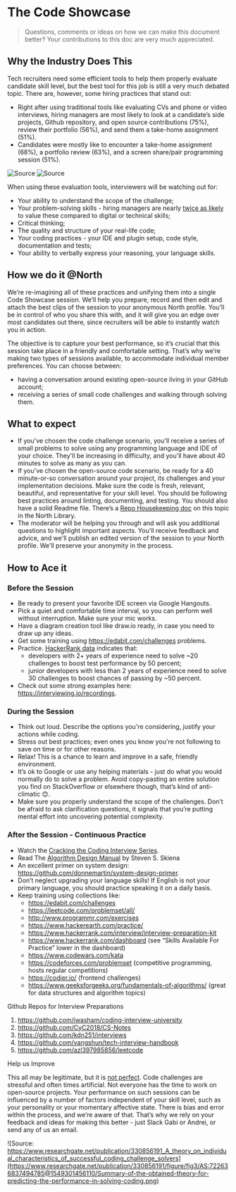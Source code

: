 # The Code Showcase

> Questions, comments or ideas on how we can make this document better? Your contributions to this doc are very much appreciated.


## Why the Industry Does This

Tech recruiters need some efficient tools to help them properly evaluate candidate skill level, but the best tool for this job is still a very much debated topic. There are, however, some hiring practices that stand out:

- Right after using traditional tools like evaluating CVs and phone or video interviews, hiring managers are most likely to look at a candidate’s side projects, Github repository, and open source contributions (75%), review their portfolio (56%), and send them a take-home assignment (51%).
- Candidates were mostly like to encounter a take-home assignment (68%), a portfolio review (63%), and a screen share/pair programming session (51%).


![Source](https://paper-attachments.dropbox.com/s_E9C0D93C47CD66FEE2DD4461686BBEEF4677514740600B9493A41A7F07A3424A_1591735707432_image.png)
![Source](https://paper-attachments.dropbox.com/s_E9C0D93C47CD66FEE2DD4461686BBEEF4677514740600B9493A41A7F07A3424A_1591736003463_image.png)


When using these evaluation tools, interviewers will be watching out for:

- Your ability to understand the scope of the challenge;
- Your problem-solving skills - hiring managers are nearly [twice as likely](https://clutch.co/hr/resources/what-factors-impact-optimism-about-future-of-work) to value these compared to digital or technical skills;
- Critical thinking;
- The quality and structure of your real-life code;
- Your coding practices - your IDE and plugin setup, code style, documentation and tests;
- Your ability to verbally express your reasoning, your language skills.


## How we do it @North

We’re re-imagining all of these practices and unifying them into a single Code Showcase session. We’ll help you prepare, record and then edit and attach the best clips of the session to your anonymous North profile. You’ll be in control of who you share this with, and it will give you an edge over most candidates out there, since recruiters will be able to instantly watch you in action.

The objective is to capture your best performance, so it’s crucial that this session take place in a friendly and comfortable setting. That’s why we’re making two types of sessions available, to accommodate individual member preferences. You can choose between:

- having a conversation around existing open-source living in your GitHub account;
- receiving a series of small code challenges and walking through solving them.

## What to expect

- If you've chosen the code challenge scenario, you'll receive a series of small problems to solve using any programming language and IDE of your choice. They'll be increasing in difficulty, and you'll have about 40 minutes to solve as many as you can.
- If you've chosen the open-source code scenario, be ready for a 40 minute-or-so conversation around your project, its challenges and your implementation decisions. Make sure the code is fresh, relevant, beautiful, and representative for your skill level. You should be following best practices around linting, documenting, and testing. You should also have a solid Readme file. There’s a [Repo Housekeeping doc](https://github.com/telepat-io/code/blob/master/Practices/Keeping%20Beautiful%20Repos.md) on this topic in the North Library.
- The moderator will be helping you through and will ask you additional questions to highlight important aspects. You'll receive feedback and advice, and we'll publish an edited version of the session to your North profile. We'll preserve your anonymity in the process.


## How to Ace it

### Before the Session

- Be ready to present your favorite IDE screen via Google Hangouts.
- Pick a quiet and comfortable time interval, so you can perform well without interruption. Make sure your mic works.
- Have a diagram creation tool like draw.io ready, in case you need to draw up any ideas.
- Get some training using https://edabit.com/challenges problems.
- Practice. [HackerRank data](https://blog.hackerrank.com/introducing-cracking-the-coding-interview-tutorial-new-study-on-interview-practice/) indicates that:
    - developers with 2+ years of experience need to solve ~20 challenges to boost test performance by 50 percent;
    - junior developers with less than 2 years of experience need to solve 30 challenges to boost chances of passing by ~50 percent.
- Check out some strong examples here: https://interviewing.io/recordings.

### During the Session

- Think out loud. Describe the options you're considering, justify your actions while coding.
- Stress out best practices; even ones you know you're not following to save on time or for other reasons.
- Relax! This is a chance to learn and improve in a safe, friendly environment.
- It’s ok to Google or use any helping materials - just do what you would normally do to solve a problem. Avoid copy-pasting an entire solution you find on StackOverflow or elsewhere though, that’s kind of anti-climatic 😊.
- Make sure you properly understand the scope of the challenges. Don’t be afraid to ask clarification questions, it signals that you’re putting mental effort into uncovering potential complexity.

### After the Session - Continuous Practice

- Watch the [Cracking the Coding Interview Series](https://www.youtube.com/playlist?list=PLI1t_8YX-ApvFsH-DaFmAmdJboAnbg08P).
- Read The [Algorithm Design Manual](http://citeseerx.ist.psu.edu/viewdoc/download?doi=10.1.1.471.4772&rep=rep1&type=pdf) by Steven S. Skiena
- An excellent primer on system design: https://github.com/donnemartin/system-design-primer.
- Don’t neglect upgrading your language skills! If English is not your primary language, you should practice speaking it on a daily basis.
- Keep training using collections like:
    - https://edabit.com/challenges
    - https://leetcode.com/problemset/all/
    - http://www.programmr.com/exercises
    - https://www.hackerearth.com/practice/
    - https://www.hackerrank.com/interview/interview-preparation-kit
    - https://www.hackerrank.com/dashboard (see “Skills Available For Practice” lower in the dashboard)
    - https://www.codewars.com/kata
    - https://codeforces.com/problemset (competitive programming, hosts regular competitions)
    - https://codier.io/ (frontend challenges)
    - https://www.geeksforgeeks.org/fundamentals-of-algorithms/ (great for data structures and algorithm topics)

Github Repos for Interview Preparations

1. https://github.com/jwasham/coding-interview-university
2. https://github.com/CyC2018/CS-Notes
3. https://github.com/kdn251/interviews
4. https://github.com/yangshun/tech-interview-handbook
5. https://github.com/azl397985856/leetcode


Help us Improve

This all may be legitimate, but it is [not perfect](https://software.rajivprab.com/2019/07/27/hiring-is-broken-and-yours-is-too/). Code challenges are stressful and often times artificial. Not everyone has the time to work on open-source projects. Your performance on such sessions can be influenced by a number of factors independent of your skill level, such as your personality or your momentary affective state. There is bias and error within the process, and we’re aware of that. That’s why we rely on your feedback and ideas for making this better - just Slack Gabi or Andrei, or send any of us an email.


![Source: https://www.researchgate.net/publication/330856191_A_theory_on_individual_characteristics_of_successful_coding_challenge_solvers](https://www.researchgate.net/publication/330856191/figure/fig3/AS:722636837494785@1549301456110/Summary-of-the-obtained-theory-for-predicting-the-performance-in-solving-coding.png)

